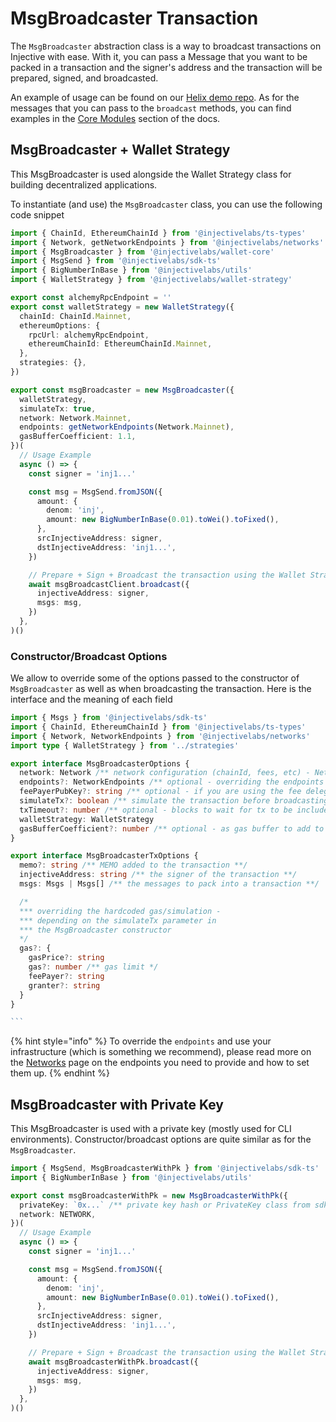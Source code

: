 # MsgBroadcaster Transaction

The `MsgBroadcaster` abstraction class is a way to broadcast transactions on Injective with ease. With it, you can pass a Message that you want to be packed in a transaction and the signer's address and the transaction will be prepared, signed, and broadcasted.

An example of usage can be found on our [Helix demo repo](https://github.com/InjectiveLabs/injective-helix-demo). As for the messages that you can pass to the `broadcast` methods, you can find examples in the [Core Modules](../examples/README.md) section of the docs.

## MsgBroadcaster + Wallet Strategy

This MsgBroadcaster is used alongside the Wallet Strategy class for building decentralized applications.&#x20;

To instantiate (and use) the `MsgBroadcaster` class, you can use the following code snippet

```ts
import { ChainId, EthereumChainId } from '@injectivelabs/ts-types'
import { Network, getNetworkEndpoints } from '@injectivelabs/networks'
import { MsgBroadcaster } from '@injectivelabs/wallet-core'
import { MsgSend } from '@injectivelabs/sdk-ts'
import { BigNumberInBase } from '@injectivelabs/utils'
import { WalletStrategy } from '@injectivelabs/wallet-strategy'

export const alchemyRpcEndpoint = ''
export const walletStrategy = new WalletStrategy({
  chainId: ChainId.Mainnet,
  ethereumOptions: {
    rpcUrl: alchemyRpcEndpoint,
    ethereumChainId: EthereumChainId.Mainnet,
  },
  strategies: {},
})

export const msgBroadcaster = new MsgBroadcaster({
  walletStrategy,
  simulateTx: true,
  network: Network.Mainnet,
  endpoints: getNetworkEndpoints(Network.Mainnet),
  gasBufferCoefficient: 1.1,
})(
  // Usage Example
  async () => {
    const signer = 'inj1...'

    const msg = MsgSend.fromJSON({
      amount: {
        denom: 'inj',
        amount: new BigNumberInBase(0.01).toWei().toFixed(),
      },
      srcInjectiveAddress: signer,
      dstInjectiveAddress: 'inj1...',
    })

    // Prepare + Sign + Broadcast the transaction using the Wallet Strategy
    await msgBroadcastClient.broadcast({
      injectiveAddress: signer,
      msgs: msg,
    })
  },
)()
```

### Constructor/Broadcast Options

We allow to override some of the options passed to the constructor of `MsgBroadcaster` as well as when broadcasting the transaction. Here is the interface and the meaning of each field

````typescript
import { Msgs } from '@injectivelabs/sdk-ts'
import { ChainId, EthereumChainId } from '@injectivelabs/ts-types'
import { Network, NetworkEndpoints } from '@injectivelabs/networks'
import type { WalletStrategy } from '../strategies'

export interface MsgBroadcasterOptions {
  network: Network /** network configuration (chainId, fees, etc) - Network.MainnetSentry for mainnet or  Network.TestnetSentry for testnet */
  endpoints?: NetworkEndpoints /** optional - overriding the endpoints taken from the `network` param **/
  feePayerPubKey?: string /** optional - if you are using the fee delegation service, you can set the fee payer so you don't do an extra query to the Web3Gateway */
  simulateTx?: boolean /** simulate the transaction before broadcasting + get gas fees needed for the transaction */
  txTimeout?: number /** optional - blocks to wait for tx to be included in a block **/
  walletStrategy: WalletStrategy
  gasBufferCoefficient?: number /** optional - as gas buffer to add to the simulated/hardcoded gas to ensure the transaction is included in a block */
}

export interface MsgBroadcasterTxOptions {
  memo?: string /** MEMO added to the transaction **/
  injectiveAddress: string /** the signer of the transaction **/
  msgs: Msgs | Msgs[] /** the messages to pack into a transaction **/

  /*
  *** overriding the hardcoded gas/simulation -
  *** depending on the simulateTx parameter in
  *** the MsgBroadcaster constructor
  */
  gas?: {
    gasPrice?: string
    gas?: number /** gas limit */
    feePayer?: string
    granter?: string
  }
}

```
````

{% hint style="info" %}
To override the `endpoints` and use your infrastructure (which is something we recommend), please read more on the [Networks](../../developers/concepts/networks.md) page on the endpoints you need to provide and how to set them up.
{% endhint %}

## MsgBroadcaster with Private Key

This MsgBroadcaster is used with a private key (mostly used for CLI environments). Constructor/broadcast options are quite similar as for the `MsgBroadcaster`.

```ts
import { MsgSend, MsgBroadcasterWithPk } from '@injectivelabs/sdk-ts'
import { BigNumberInBase } from '@injectivelabs/utils'

export const msgBroadcasterWithPk = new MsgBroadcasterWithPk({
  privateKey: `0x...` /** private key hash or PrivateKey class from sdk-ts */,
  network: NETWORK,
})(
  // Usage Example
  async () => {
    const signer = 'inj1...'

    const msg = MsgSend.fromJSON({
      amount: {
        denom: 'inj',
        amount: new BigNumberInBase(0.01).toWei().toFixed(),
      },
      srcInjectiveAddress: signer,
      dstInjectiveAddress: 'inj1...',
    })

    // Prepare + Sign + Broadcast the transaction using the Wallet Strategy
    await msgBroadcasterWithPk.broadcast({
      injectiveAddress: signer,
      msgs: msg,
    })
  },
)()
```
